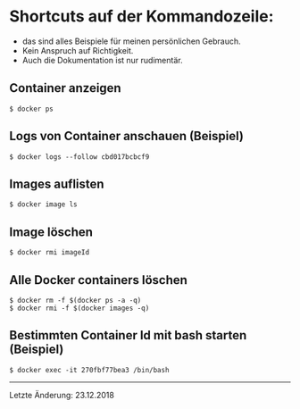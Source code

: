 # Shortcuts auf der Kommandozeile:

+ das sind alles Beispiele für meinen persönlichen Gebrauch.
+ Kein Anspruch auf Richtigkeit.
+ Auch die Dokumentation ist nur rudimentär.

## Container anzeigen

    $ docker ps

## Logs von Container anschauen (Beispiel)

    $ docker logs --follow cbd017bcbcf9

## Images auflisten

    $ docker image ls

## Image löschen

    $ docker rmi imageId


## Alle Docker containers löschen


    $ docker rm -f $(docker ps -a -q)
    $ docker rmi -f $(docker images -q)


## Bestimmten Container Id mit bash starten (Beispiel)

    $ docker exec -it 270fbf77bea3 /bin/bash

---
Letzte Änderung: 23.12.2018  